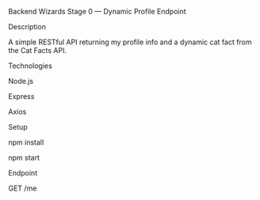 Backend Wizards Stage 0 — Dynamic Profile Endpoint

Description

A simple RESTful API returning my profile info and a dynamic cat fact from the Cat Facts API.

Technologies

Node.js

Express

Axios

Setup

npm install

npm start

Endpoint

GET /me
